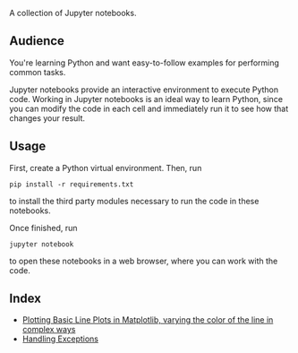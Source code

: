 A collection of Jupyter notebooks.

## Audience

You're learning Python and want easy-to-follow examples for performing common tasks.

Jupyter notebooks provide an interactive environment to execute Python code. Working in Jupyter notebooks is an ideal way to learn Python, since you can modify the code in each cell and immediately run it to see how that changes your result.

## Usage

First, create a Python virtual environment. Then, run

    pip install -r requirements.txt

to install the third party modules necessary to run the code in these notebooks.

Once finished, run

    jupyter notebook

to open these notebooks in a web browser, where you can work with the code.

## Index

* [Plotting Basic Line Plots in Matplotlib, varying the color of the line in complex ways](Plotting_Different_Colors_At_Points_In_Matplotlib.ipynb)
* [Handling Exceptions](Handling_Exceptions.ipynb)
